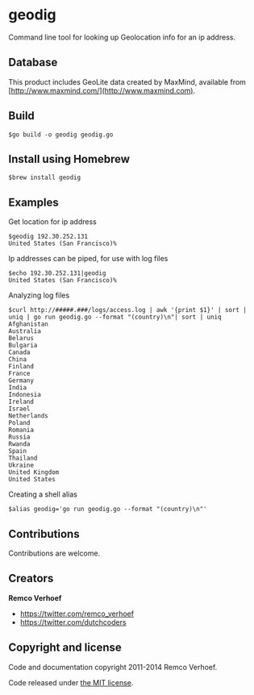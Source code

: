 # geodig
Command line tool for looking up Geolocation info for an ip address.

## Database
This product includes GeoLite data created by MaxMind, available from [http://www.maxmind.com/](http://www.maxmind.com).

## Build
```
$go build -o geodig geodig.go
```

## Install using Homebrew
```
$brew install geodig
```

## Examples

Get location for ip address
```
$geodig 192.30.252.131
United States (San Francisco)%
```

Ip addresses can be piped, for use with log files
```
$echo 192.30.252.131|geodig
United States (San Francisco)%
```

Analyzing log files
```
$curl http://#####.###/logs/access.log | awk '{print $1}' | sort | uniq | go run geodig.go --format "(country)\n"| sort | uniq
Afghanistan
Australia
Belarus
Bulgaria
Canada
China
Finland
France
Germany
India
Indonesia
Ireland
Israel
Netherlands
Poland
Romania
Russia
Rwanda
Spain
Thailand
Ukraine
United Kingdom
United States
```

Creating a shell alias 
```
$alias geodig='go run geodig.go --format "(country)\n"'
```

## Contributions

Contributions are welcome.

## Creators

**Remco Verhoef**
- <https://twitter.com/remco_verhoef>
- <https://twitter.com/dutchcoders>

## Copyright and license

Code and documentation copyright 2011-2014 Remco Verhoef.

Code released under [the MIT license](LICENSE).
